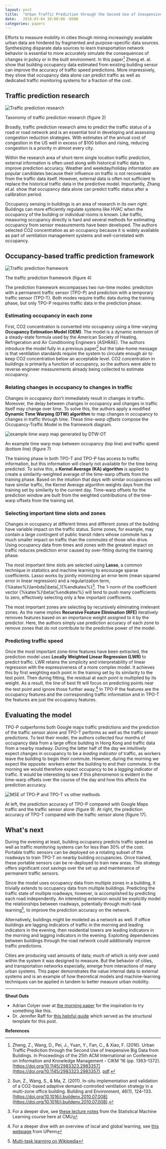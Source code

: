 ```yaml
---
layout: post
title:  "Urban Traffic Prediction through the Second Use of Inexpensive Big Data from Buildings"
date:   2018-03-04 10:00:00 -0500
categories: papers
---
```


Efforts to measure mobility in cities though mining increasingly available urban data are hindered by fragmented and purpose-specific data sources. Synthesizing disparate data sources to learn transportation network behavior is essential to more accurately simulate the consequences of changes in policy or in the built environment. In this paper[^1] Zheng et. al. show that building occupancy data estimated from existing building sensor can improve the accuracy of traffic speed predictions. More impressively, they show that occupancy data alone can predict traffic as well as dedicated traffic monitoring systems for a fraction of the cost.

## Traffic prediction research

<div class="centering">
<img src="{{ "/assets/images/research-line-traffic-prediction.png" | absolute_url }}" alt="Traffic prediction research" class="figure">
<p>Taxonomy of traffic prediction research (figure 2)</p>
</div>

Broadly, traffic prediction research aims to predict the traffic status of a road or road network and is an essential tool in developing and assessing congestion reduction strategies. With estimates of the annual cost of congestion in the US well in excess of $100 billion and rising, reducing congestion is a priority in almost every city.

Within the research area of short-term single location traffic prediction, external information is often used along with historical traffic data to improve prediction accuracy. Weather and weekday/holiday information are popular candidates because their influence on traffic is not recoverable from the traffic data itself. However, external data is often not sufficient to replace the historical traffic data in the predictive model. Importantly, Zhang et.al. show that occupancy data alone can predict traffic status after a calibration period.

Occupancy sensing in buildings is an area of research in its own right. Buildings can more efficiently regulate systems like HVAC when the occupancy of the building or individual rooms is known. Like traffic, measuring occupancy directly is hard and several methods for estimating occupancy from sensor measurements have been developed. The authors selected CO2 concentration as an occupancy because it is widely available as part of ventilation management systems and well-correlated with occupancy.

## Occupancy-based traffic prediction framework

<div class="centering">
<img src="{{ "/assets/images/occ-trac-prediction-framework.png" | absolute_url }}" alt="Traffic prediction framework" class="figure">
<p>The traffic prediction framework (figure 4)</p>
</div>

The prediction framework encompasses two run-time modes: prediction with a permanent traffic sensor (TPO-P) and prediction with a temporary traffic sensor (TPO-T). Both modes require traffic data during the training phase, but only TPO-P requires traffic data in the prediction phase.

### Estimating occupancy in each zone

First, CO2 concentration is converted into occupancy using a time-varying **Occupancy Estimation Model (OEM)**. The model is a dynamic extension of a steady-state formula used by the American Society of Heating, Refrigeration and Air Conditioning Engineers (ASHRAE). The authors introduce the model fully in a previous paper[^2] but the take-home message is that ventilation standards require the system to circulate enough air to keep CO2 concentration below an acceptable level. CO2 concentration in buildings is primarily a function of occupancy, so the authors were able to reverse engineer measurements already being collected to estimate occupancy.

### Relating changes in occupancy to changes in traffic

Changes in occupancy don't immediately result in changes in traffic. Moreover, the delay between changes in occupancy and changes in traffic itself may change over time. To solve this, the authors apply a modified **Dynamic Time Warping (DTW) algorithm** to map changes in occupancy to changes in traffic through time. These _time-warp offsets_ compose the Occupancy-Traffic Model in the framework diagram.


<div class="centering">
<img src="{{ "/assets/images/DTW-OT-map.png" | absolute_url }}" alt="example time warp map generated by DTW-OT" class="figure">
<p>An example time warp map between occupancy (top line) and traffic speed (bottom line) (figure 7)</p>
</div>

The training phase in both TPO-T and TPO-P has access to traffic information, but this information will clearly not available for the time being predicted. To solve this, a **Kernel Average (KA) algorithm** is applied to create a similarity-weighted average of the time-warp offsets from the training phase. Based on the intuition that days with similar occupancies will have similar traffic, the Kernel Average algorithm weights days from the training set by similarity to the current day. Time-warp offsets for the prediction window are built from the weighted contributions of the time-warp offsets from the training set. 

### Selecting important time slots and zones

Changes in occupancy at different times and different zones of the building have variable impact on the traffic status. Some zones, for example, may contain a large contingent of public transit riders whose commute has a much smaller impact on traffic than the commutes of those who drive. Using occupancy data from times and zones with the greatest impact on traffic reduces prediction error caused by over-fitting during the training phase.

The most important time slots are selected using **Lasso**, a common technique in statistics and machine learning to encourage sparse coefficients. Lasso works by jointly minimizing an error term (mean squared error in linear regression) and a regularization term, {%katex%}\lambda\|\beta\|_1{%endkatex%}[^3]. The 1-norm of the coefficient vector {%katex%}\beta{%endkatex%} will tend to push many coefficients to zero, effectively selecting only a few important coefficients.

The most important zones are selecting by recursively eliminating irrelevant zones. As the name implies **Recursive Feature Elimination (RFE)** iteratively removes features based on an importance weight assigned to it by the predictor. Here, the authors simply use prediction accuracy of each zone to remove zones that do not contribute to the predictive power of the model.

### Predicting traffic speed

Once the most important zone-time features have been extracted, the prediction model uses **Locally Weighted Linear Regression (LWR)** to predict traffic. LWR retains the simplicity and interpretability of linear regression with the expressiveness of a more complex model. It achieves this by first weighting each point in the training set by its similarity to the test point. Then during fitting, the residual at each point is multiplied by its weight. As a result, the line of best fit will focus on predicting points near the test point and ignore those further away.[^4] In TPO-P the features are the occupancy features and the corresponding traffic information and in TPO-T the features are just the occupancy features.

## Evaluating the model


TPO-P outperforms both Google maps traffic predictions and the prediction of the traffic sensor alone and TPO-T performs as well as the traffic sensor predictions. To test their model, the authors collected four months of occupancy data from a large office building in Hong Kong and traffic data from a nearby roadway. During the latter half of the day we intuitively expect changes in occupancy to be a _leading indicator_ of traffic, as workers leave the building to begin their commute. However, during the morning we expect the opposite: workers enter the building to end their commute. In the morning we would therefore expect occupancy to be a _lagging indicator_ of traffic. It would be interesting to see if this phenomenon is evident in the time-warp offsets over the course of the day and how this affects the prediction accuracy.


<div class="centering">
<img src="{{ "/assets/images/mse-TPO-TP-vs-others.png" | absolute_url }}" alt="MSE of TPO-P and TPO-T vs other methods" class="figure-wide">
<p>At left, the prediction accuracy of TPO-P compared with Google Maps traffic and the traffic sensor alone (figure 9). At right, the prediction accuracy of TPO-T compared with the traffic sensor alone (figure 17).</p>
</div>


## What's next

During the evening at least, building occupancy predicts traffic speed as well as traffic monitoring systems can for less than 30% of the cost. Portable traffic sensors can be deployed on a rotating subset of the roadways to train TPO-T on nearby building occupancies. Once trained, these portable sensors can be re-deployed to train new areas. This strategy offers significant cost savings over the  set up and maintenance of permanent traffic sensors.

Since the model uses occupancy data from multiple zones in a building, it trivially extends to occupancy data from multiple buildings. Predicting the traffic state of multiple roadways, however, is accomplished by predicting each road independently. An interesting extension would be explicitly model the relationships between roadways, potentially through multi-task learning[^5], to improve the prediction accuracy on the network.

Alternatively, buildings might be modeled as a network as well. If office buildings are lagging indicators of traffic in the morning and leading indicators in the evening, then residential towers are leading indicators in the morning and lagging indicators in the evening. Exploiting dependencies between buildings through the road network could additionally improve traffic predictions.

Cities are producing vast amounts of data; much of which is only ever used within the system it was designed to measure. But the behavior of cities, and transportation networks especially, emerge from interactions of many urban systems. This paper demonstrates the value internal data to external systems and is an example of how theoretical models and machine-learning techniques can be applied in tandem to better measure urban mobility.

[^1]: Zheng, Z., Wang, D., Pei, J., Yuan, Y., Fan, C., & Xiao, F. (2016). Urban Traffic Prediction through the Second Use of Inexpensive Big Data from Buildings. In Proceedings of the 25th ACM International on Conference on Information and Knowledge Management - CIKM ’16 (pp. 1363–1372). [https://doi.org/10.1145/2983323.2983357](https://doi.org/10.1145/2983323.2983357). [pdf](http://www4.comp.polyu.edu.hk/~csdwang/Publication/occTraf.pdf).
[^2]: Sun, Z., Wang, S., & Ma, Z. (2011). In-situ implementation and validation of a CO2-based adaptive demand-controlled ventilation strategy in a multi-zone office building. Building and Environment, 46(1), 124–133. [https://doi.org/10.1016/j.buildenv.2010.07.008](https://doi.org/10.1016/j.buildenv.2010.07.008).
[^3]: For a deeper dive, see [these lecture notes](http://www.stat.cmu.edu/~larry/=sml/sparsity.pdf) from the Statistical Machine Learning course here at CMU
[^4]: For a deeper dive with an overview of local and global learning, see [this webpage](http://learning.cis.upenn.edu/cis520_fall2009/index.php?n=Lectures.LocalLearning) from UPenn
[^5]: [Multi-task learning on Wikipedia](https://en.wikipedia.org/wiki/Multi-task_learning)

<hr>

**Shout Outs**

- Adrian Colyer over at [the morning paper](https://blog.acolyer.org/) for the inspiration to try something like this.
- Dr. Jennifer Raff for [this helpful guide](http://blogs.lse.ac.uk/impactofsocialsciences/2016/05/09/how-to-read-and-understand-a-scientific-paper-a-guide-for-non-scientists/?imm_mid=0f3e4b&cmp=em-na-na-na-newsltr_four_short_links_20170627) which served as the structural template for this post.

**References**
